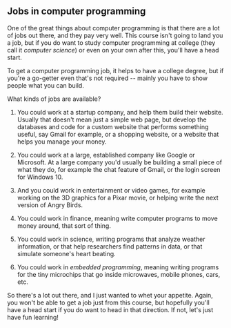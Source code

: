 Jobs in computer programming
----------------------------

One of the great things about computer programming is that there are a lot of jobs out there, and they pay very well. This course isn't going to land you a job, but if you do want to study computer programming at college (they call it *computer science*) or even on your own after this, you'll have a head start.

To get a computer programming job, it helps to have a college degree, but if you're a go-getter even that's not required -- mainly you have to show people what you can build.

What kinds of jobs are available?

1. You could work at a startup company, and help them build their website. Usually that doesn't mean just a simple web page, but develop the databases and code for a custom website that performs something useful, say Gmail for example, or a shopping website, or a website that helps you manage your money.

2. You could work at a large, established company like Google or Microsoft. At a large company you'd usually be building a small piece of what they do, for example the chat feature of Gmail, or the login screen for Windows 10.

3. And you could work in entertainment or video games, for example working on the 3D graphics for a Pixar movie, or helping write the next version of Angry Birds.

4. You could work in finance, meaning write computer programs to move money around, that sort of thing.

5. You could work in science, writing programs that analyze weather information, or that help researchers find patterns in data, or that simulate someone's heart beating.

6. You could work in *embedded programming*, meaning writing programs for the tiny microchips that go inside microwaves, mobile phones, cars, etc.

So there's a lot out there, and I just wanted to whet your appetite. Again, you won't be able to get a job just from this course, but hopefully you'll have a head start if you do want to head in that direction. If not, let's just have fun learning!

